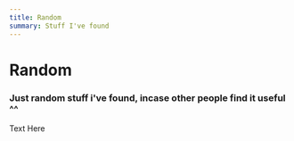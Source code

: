 ```yaml
---
title: Random
summary: Stuff I've found
---
```

# Random

### Just random stuff i've found, incase other people find it useful ^^

Text Here
